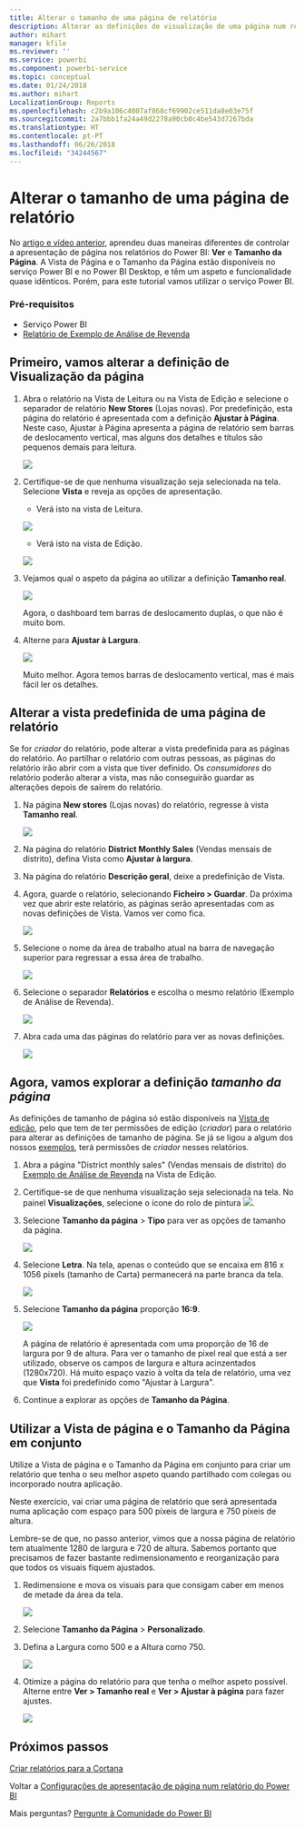 ```yaml
---
title: Alterar o tamanho de uma página de relatório
description: Alterar as definições de visualização de uma página num relatório do Power BI
author: mihart
manager: kfile
ms.reviewer: ''
ms.service: powerbi
ms.component: powerbi-service
ms.topic: conceptual
ms.date: 01/24/2018
ms.author: mihart
LocalizationGroup: Reports
ms.openlocfilehash: c2b9a106c4007af868cf69902ce511da8e03e75f
ms.sourcegitcommit: 2a7bbb1fa24a49d2278a90cb0c4be543d7267bda
ms.translationtype: HT
ms.contentlocale: pt-PT
ms.lasthandoff: 06/26/2018
ms.locfileid: "34244567"
---
```

# <a name="change-the-size-of-a-report-page"></a>Alterar o tamanho de uma página de relatório
No [artigo e vídeo anterior](power-bi-report-display-settings.md), aprendeu duas maneiras diferentes de controlar a apresentação de página nos relatórios do Power BI: **Ver** e **Tamanho da Página**. A Vista de Página e o Tamanho da Página estão disponíveis no serviço Power BI e no Power BI Desktop, e têm um aspeto e funcionalidade quase idênticos. Porém, para este tutorial vamos utilizar o serviço Power BI.

### <a name="prerequisites"></a>Pré-requisitos
- Serviço Power BI   
- [Relatório de Exemplo de Análise de Revenda](sample-retail-analysis.md)

## <a name="first-lets-change-the-page-view-setting"></a>Primeiro, vamos alterar a definição de Visualização da página

1. Abra o relatório na Vista de Leitura ou na Vista de Edição e selecione o separador de relatório **New Stores** (Lojas novas). Por predefinição, esta página do relatório é apresentada com a definição **Ajustar à Página**.  Neste caso, Ajustar à Página apresenta a página de relatório sem barras de deslocamento vertical, mas alguns dos detalhes e títulos são pequenos demais para leitura.

   ![](media/power-bi-change-report-display-settings/pbi_fit_to_page.png)
2. Certifique-se de que nenhuma visualização seja selecionada na tela. Selecione **Vista** e reveja as opções de apresentação.

    * Verá isto na vista de Leitura.

     ![](media/power-bi-change-report-display-settings/power-bi-page-view-menu-new.png)
    * Verá isto na vista de Edição.

    ![](media/power-bi-change-report-display-settings/power-bi-view-editing-view.png)

1. Vejamos qual o aspeto da página ao utilizar a definição **Tamanho real**.

   ![](media/power-bi-change-report-display-settings/power-bi-actal-size2.png)

   Agora, o dashboard tem barras de deslocamento duplas, o que não é muito bom.
2. Alterne para **Ajustar à Largura**.

   ![](media/power-bi-change-report-display-settings/pbi_fit_to_width.png)

   Muito melhor. Agora temos barras de deslocamento vertical, mas é mais fácil ler os detalhes.

## <a name="change-the-default-view-for-a-report-page"></a>Alterar a vista predefinida de uma página de relatório
Se for *criador* do relatório, pode alterar a vista predefinida para as páginas do relatório. Ao partilhar o relatório com outras pessoas, as páginas do relatório irão abrir com a vista que tiver definido. Os *consumidores* do relatório poderão alterar a vista, mas não conseguirão guardar as alterações depois de saírem do relatório.

1. Na página **New stores** (Lojas novas) do relatório, regresse à vista **Tamanho real**.

   ![](media/power-bi-change-report-display-settings/power-bi-actual-size.png)

2. Na página do relatório **District Monthly Sales** (Vendas mensais de distrito), defina Vista como **Ajustar à largura**.

3. Na página do relatório **Descrição geral**, deixe a predefinição de Vista.

4. Agora, guarde o relatório, selecionando **Ficheiro > Guardar**. Da próxima vez que abrir este relatório, as páginas serão apresentadas com as novas definições de Vista. Vamos ver como fica.

   ![](media/power-bi-change-report-display-settings/power-bi-save.png)
3. Selecione o nome da área de trabalho atual na barra de navegação superior para regressar a essa área de trabalho.  

   ![](media/power-bi-change-report-display-settings/power-bi-my-workspace.png)
4. Selecione o separador **Relatórios** e escolha o mesmo relatório (Exemplo de Análise de Revenda).

    ![](media/power-bi-change-report-display-settings/power-bi-new-report2.png)
5. Abra cada uma das páginas do relatório para ver as novas definições.

   ![](media/power-bi-change-report-display-settings/power-bi-page-view.gif)

## <a name="now-lets-explore-the-page-size-setting"></a>Agora, vamos explorar a definição *tamanho da página*
As definições de tamanho de página só estão disponíveis na [Vista de edição](service-interact-with-a-report-in-editing-view.md), pelo que tem de ter permissões de edição (*criador*) para o relatório para alterar as definições de tamanho de página. Se já se ligou a algum dos nossos [exemplos](sample-datasets.md), terá permissões de *criador* nesses relatórios.

1. Abra a página "District monthly sales" (Vendas mensais de distrito) do [Exemplo de Análise de Revenda](sample-retail-analysis.md) na Vista de Edição.
2. Certifique-se de que nenhuma visualização seja selecionada na tela.  No painel **Visualizações**, selecione o ícone do rolo de pintura ![](media/power-bi-change-report-display-settings/power-bi-paintroller.png).
3. Selecione **Tamanho da página** &gt; **Tipo** para ver as opções de tamanho da página.

   ![](media/power-bi-change-report-display-settings/power-bi-page-size-menu-new.png)
4. Selecione **Letra**.  Na tela, apenas o conteúdo que se encaixa em 816 x 1056 pixels (tamanho de Carta) permanecerá na parte branca da tela.

   ![](media/power-bi-change-report-display-settings/power-bi-letter-new.png)
5. Selecione **Tamanho da página** proporção **16:9**.

   ![](media/power-bi-change-report-display-settings/power-bi-16-to-9-new.png)

   A página de relatório é apresentada com uma proporção de 16 de largura por 9 de altura. Para ver o tamanho de pixel real que está a ser utilizado, observe os campos de largura e altura acinzentados (1280x720). Há muito espaço vazio à volta da tela de relatório, uma vez que **Vista** foi predefinido como "Ajustar à Largura".
7. Continue a explorar as opções de **Tamanho da Página**.

## <a name="use-page-view-and-page-size-together"></a>Utilizar a Vista de página e o Tamanho da Página em conjunto
Utilize a Vista de página e o Tamanho da Página em conjunto para criar um relatório que tenha o seu melhor aspeto quando partilhado com colegas ou incorporado noutra aplicação.

Neste exercício, vai criar uma página de relatório que será apresentada numa aplicação com espaço para 500 píxeis de largura e 750 píxeis de altura.

Lembre-se de que, no passo anterior, vimos que a nossa página de relatório tem atualmente 1280 de largura e 720 de altura. Sabemos portanto que precisamos de fazer bastante redimensionamento e reorganização para que todos os visuais fiquem ajustados.

1. Redimensione e mova os visuais para que consigam caber em menos de metade da área da tela.

    ![](media/power-bi-change-report-display-settings/power-bi-custom-view.gif)
2. Selecione **Tamanho da Página** &gt; **Personalizado**.
3. Defina a Largura como 500 e a Altura como 750.

    ![](media/power-bi-change-report-display-settings/power-bi-custom-new.png)
4. Otimize a página do relatório para que tenha o melhor aspeto possível. Alterne entre **Ver > Tamanho real** e **Ver > Ajustar à página** para fazer ajustes.

    ![](media/power-bi-change-report-display-settings/power-bi-final-new.png)

## <a name="next-steps"></a>Próximos passos
[Criar relatórios para a Cortana](service-cortana-answer-cards.md)

Voltar a [Configurações de apresentação de página num relatório do Power BI](power-bi-report-display-settings.md)

Mais perguntas? [Pergunte à Comunidade do Power BI](http://community.powerbi.com/)
